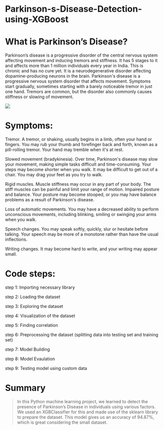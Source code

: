 # Parkinson-s-Disease-Detection-using-XGBoost

# What is Parkinson’s Disease?
Parkinson’s disease is a progressive disorder of the central nervous system affecting movement and inducing tremors and stiffness. 
It has 5 stages to it and affects more than 1 million individuals every year in India. 
This is chronic and has no cure yet. It is a neurodegenerative disorder affecting dopamine-producing neurons in the brain.
Parkinson's disease is a progressive nervous system disorder that affects movement. 
Symptoms start gradually, sometimes starting with a barely noticeable tremor in just one hand.
Tremors are common, but the disorder also commonly causes stiffness or slowing of movement.

![](https://www.drprempillay.org/wp-content/uploads/2015/08/ParkinsonsDisease.png)

# Symptoms:

Tremor. A tremor, or shaking, usually begins in a limb, often your hand or fingers. You may rub your thumb and forefinger back and forth, 
known as a pill-rolling tremor. Your hand may tremble when it's at rest.

Slowed movement (bradykinesia). Over time, Parkinson's disease may slow your movement, making simple tasks difficult and time-consuming. 
Your steps may become shorter when you walk. It may be difficult to get out of a chair. You may drag your feet as you try to walk.


Rigid muscles. Muscle stiffness may occur in any part of your body. The stiff muscles can be painful and limit your range of motion.
Impaired posture and balance. Your posture may become stooped, or you may have balance problems as a result of Parkinson's disease.

Loss of automatic movements. You may have a decreased ability to perform unconscious movements, including blinking, smiling or swinging your arms when you walk.


Speech changes. You may speak softly, quickly, slur or hesitate before talking. Your speech may be more of a monotone rather than have the usual inflections.


Writing changes. It may become hard to write, and your writing may appear small.

# Code steps:

step 1: Importing necessary library

step 2: Loading the dataset

step 3: Exploring the dataset

step 4: Visualization of the dataset

step 5: Finding correlation 

step 6: Preprocessing the dataset (splitting data into testing set and training set)

step 7: Model Building

step 8: Model Evaulation

step 9: Testing model using custom data


# Summary
> In this Python machine learning project, we learned to detect the presence of Parkinson’s Disease in individuals using various factors. We used an XGBClassifier for this and made use of the sklearn library to prepare the dataset.
> This model gives us an accuracy of 94.87%, which is great considering the small dataset.
